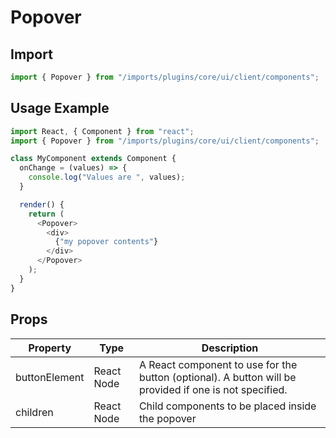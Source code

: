 # Popover

## Import

```javascript
import { Popover } from "/imports/plugins/core/ui/client/components";
```

## Usage Example

```javascript
import React, { Component } from "react";
import { Popover } from "/imports/plugins/core/ui/client/components";

class MyComponent extends Component {
  onChange = (values) => {
    console.log("Values are ", values);
  }

  render() {
    return (
      <Popover>
        <div>
          {"my popover contents"}
        </div>
      </Popover>
    );
  }
}
```

## Props

Property      | Type       | Description
------------- | ---------- | ------------------------------------------------------------------------------------------------------
buttonElement | React Node | A React component to use for the button (optional). A button will be provided if one is not specified.
children      | React Node | Child components to be placed inside the popover
